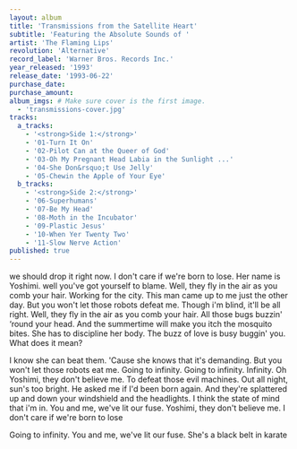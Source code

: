 ```yaml
---
layout: album
title: 'Transmissions from the Satellite Heart'
subtitle: 'Featuring the Absolute Sounds of '
artist: 'The Flaming Lips'
revolution: 'Alternative'
record_label: 'Warner Bros. Records Inc.'
year_released: '1993'
release_date: '1993-06-22'
purchase_date: 
purchase_amount: 
album_imgs: # Make sure cover is the first image. 
  - 'transmissions-cover.jpg'
tracks:
  a_tracks:
    - '<strong>Side 1:</strong>'
    - '01-Turn It On'
    - '02-Pilot Can at the Queer of God'
    - '03-Oh My Pregnant Head Labia in the Sunlight ...'
    - '04-She Don&rsquo;t Use Jelly'
    - '05-Chewin the Apple of Your Eye'
  b_tracks:
    - '<strong>Side 2:</strong>'
    - '06-Superhumans'
    - '07-Be My Head'
    - '08-Moth in the Incubator'
    - '09-Plastic Jesus'
    - '10-When Yer Twenty Two'
    - '11-Slow Nerve Action'
published: true
---
```


we should drop it right now. I don't care if we're born to lose. Her name is Yoshimi. well you've got yourself to blame. Well, they fly in the air as you comb your hair. Working for the city. This man came up to me just the other day. But you won't let those robots defeat me. Though i'm blind, it'll be all right. Well, they fly in the air as you comb your hair. All those bugs buzzin' ‘round your head. And the summertime will make you itch the mosquito bites. She has to discipline her body. The buzz of love is busy buggin' you. What does it mean?

I know she can beat them. 'Cause she knows that it's demanding. But you won't let those robots eat me. Going to infinity. Going to infinity. Infinity. Oh Yoshimi, they don't believe me. To defeat those evil machines. Out all night, sun's too bright. He asked me if I'd been born again. And they're splattered up and down your windshield and the headlights. I think the state of mind that i'm in. You and me, we've lit our fuse. Yoshimi, they don't believe me. I don't care if we're born to lose

Going to infinity. You and me, we've lit our fuse. She's a black belt in karate